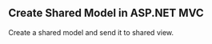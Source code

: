 <h2>Create Shared Model in ASP.NET MVC</h2>

<p>
  Create a shared model and send it to shared view.
  </p>
